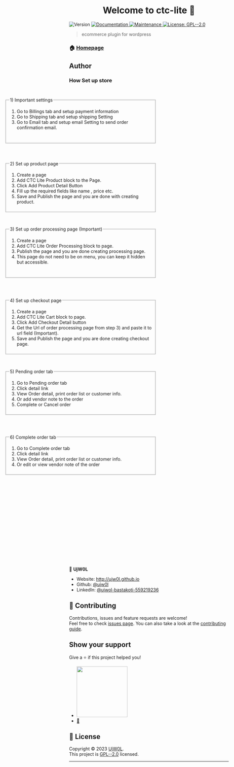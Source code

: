 <h1 align="center">Welcome to ctc-lite 👋</h1>
<p>
  <img alt="Version" src="https://img.shields.io/badge/version-2.5.0-blue.svg?cacheSeconds=2592000" />
  <a href="https://github.com/ujw0l/ctc-lite#readme" target="_blank">
    <img alt="Documentation" src="https://img.shields.io/badge/documentation-yes-brightgreen.svg" />
  </a>
  <a href="https://github.com/ujw0l/ctc-lite/graphs/commit-activity" target="_blank">
    <img alt="Maintenance" src="https://img.shields.io/badge/Maintained%3F-yes-green.svg" />
  </a>
  <a href="https://github.com/ujw0l/ctc-lite/blob/master/LICENSE" target="_blank">
    <img alt="License: GPL--2.0" src="https://img.shields.io/github/license/ujw0l/ctc-lite" />
  </a>
</p>

> ecommerce plugin for wordpress

### 🏠 [Homepage](https://wordpress.org/plugins/ctc-lite/)



## Author


<div class="ctcl-info-tab-main">
<h3 class=" dashicons-before dashicons-editor-help ctcl-basic-info-header">How Set up store</h3>
<div class="ctcl-info-tab" style="height: 1491.5px; opacity: 1;">



<fieldset class="ctcl-misc-setting" style="width: 450px; position: absolute; left: 24.5px; top: 380px;">
<legend class="dashicons-before dashicons-admin-generic ctcl-misc-setting-legend"> 1) Important settings</legend>
    <ol>
    <li>Go to Billings tab and setup payment information</li>
    <li>Go to Shipping tab and setup shipping Setting</li>
    <li>Go to Email tab and setup email Setting to send order confirmation email.</li>
    <br>
    </ol>
</fieldset>


<fieldset class="ctcl-setup-product" style="width: 450px; position: absolute; left: 24.5px; top: 580.5px;">
    <legend class="dashicons-before dashicons-products ctcl-setup-product-legend"> 2) Set up product page</legend>
    <ol>
        <li>Create a page</li>
        <li>Add CTC Lite Product block to the Page.</li>
        <li>Click Add Product Detail Button </li>
        <li>Fill up the required fields like name , price etc.</li>
        <li>Save and Publish the page and you are done with creating product.</li>
    </ol>
</fieldset>

<fieldset class="ctcl-setup-processing-page" style="width: 450px; position: absolute; left: 24.5px; top: 787px;">
<legend class="dashicons-before dashicons-cart ctcl-setup-processing-page-legend"> 3) Set up order processing page (Important)</legend>
    <ol>
        <li>Create a page</li>
        <li>Add CTC Lite Order Processing block to page.</li>
        <li>Publish the page and you are done creating processing page.</li>
        <li>This page do not need to be on menu, you can keep it hidden but accessible.</li>
        <br>
    </ol>
</fieldset>


<fieldset class="ctcl-setup-check-out-page" style="width: 450px; position: absolute; left: 24.5px; top: 1011.5px;">
<legend class=" dashicons-before dashicons-money ctcl-setup-check-out-page-legend"> 4) Set up checkout page</legend>
    <ol>
        <li>Create a page</li>
        <li>Add CTC Lite Cart block to page.</li>
        <li>Click Add Checkout Detail button</li>
        <li>Get the Url of order processing page from step 3) and paste it to url field (Important).</li>
        <li>Save and Publish the page and you are done creating checkout page.</li>
    </ol>
</fieldset>



<fieldset class="ctcl-pending-order-info" style="width: 450px; position: absolute; left: 24.5px; top: 1236px;">
<legend class="dashicons-before dashicons-clipboard ctcl-pending-order-info-legend"> 5) Pending order tab</legend>
    <ol>
    <li>Go to Pending order tab</li>
    <li>Click detail link</li>
    <li>View Order detail, print order list or customer info.</li>
    <li>Or add vendor note to the order</li>
    <li>Complete or Cancel order</li>
    </ol>
</fieldset>

<fieldset class="ctcl-complete-order-info" style="width: 450px; position: absolute; left: 24.5px; top: 1442.5px;">
<legend class="dashicons-before dashicons-archive ctcl-complete-order-info-legend"> 6) Complete order tab</legend>
    <ol>
    <li>Go to Complete order tab</li>
    <li>Click detail link</li>
    <li>View Order detail, print order list or customer info.</li>
    <li>Or edit or view vendor note of the order</li>
    </ol>
</fieldset>



</div>
</div>



👤 **UjW0L**

* Website: http://ujw0l.github.io
* Github: [@ujw0l](https://github.com/ujw0l)
* LinkedIn: [@ujwol-bastakoti-559219236](https://linkedin.com/in/ujwol-bastakoti-559219236)

## 🤝 Contributing

Contributions, issues and feature requests are welcome!<br />Feel free to check [issues page](https://github.com/ujw0l/ctc-lite/issues). You can also take a look at the [contributing guide](https://github.com/ujw0l/ctc-lite/blob/master/CONTRIBUTING.md).

## Show your support

Give a ⭐️ if this project helped you!

<ul>
<li>
<a href="https://www.patreon.com/ujw0l">
  <img src="https://c5.patreon.com/external/logo/become_a_patron_button@2x.png" width="160">
</a>
</li>
<li>
<a href="https://www.buymeacoffee.com/ujw0l" title=" Buy me Beer"> 🍺 </a>
</li>
</ul>

## 📝 License

Copyright © 2023 [UjW0L](https://github.com/ujw0l).<br />
This project is [GPL--2.0](https://github.com/ujw0l/ctc-lite/blob/master/LICENSE) licensed.

***
